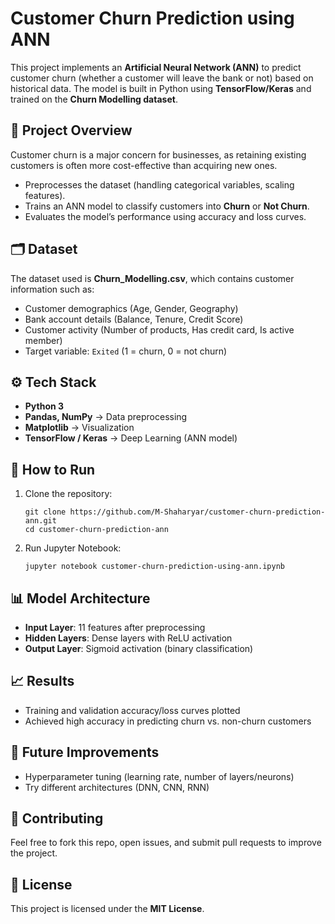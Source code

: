 <h1>Customer Churn Prediction using ANN</h1>

<p>This project implements an <b>Artificial Neural Network (ANN)</b> to predict customer churn 
(whether a customer will leave the bank or not) based on historical data. 
The model is built in Python using <b>TensorFlow/Keras</b> and trained on the <b>Churn Modelling dataset</b>.</p>

<h2>📌 Project Overview</h2>
<p>Customer churn is a major concern for businesses, as retaining existing customers 
is often more cost-effective than acquiring new ones.</p>
<ul>
<li>Preprocesses the dataset (handling categorical variables, scaling features).</li>
<li>Trains an ANN model to classify customers into <b>Churn</b> or <b>Not Churn</b>.</li>
<li>Evaluates the model’s performance using accuracy and loss curves.</li>
</ul>

<h2>🗂 Dataset</h2>
<p>The dataset used is <b>Churn_Modelling.csv</b>, which contains customer information such as:</p>
<ul>
<li>Customer demographics (Age, Gender, Geography)</li>
<li>Bank account details (Balance, Tenure, Credit Score)</li>
<li>Customer activity (Number of products, Has credit card, Is active member)</li>
<li>Target variable: <code>Exited</code> (1 = churn, 0 = not churn)</li>
</ul>

<h2>⚙️ Tech Stack</h2>
<ul>
<li><b>Python 3</b></li>
<li><b>Pandas, NumPy</b> → Data preprocessing</li>
<li><b>Matplotlib</b> → Visualization</li>
<li><b>TensorFlow / Keras</b> → Deep Learning (ANN model)</li>
</ul>

<h2>🚀 How to Run</h2>
<ol>
<li>Clone the repository:
<pre><code>git clone https://github.com/M-Shaharyar/customer-churn-prediction-ann.git
cd customer-churn-prediction-ann</code></pre></li>

<li>Run Jupyter Notebook:
<pre><code>jupyter notebook customer-churn-prediction-using-ann.ipynb</code></pre></li>
</ol>

<h2>📊 Model Architecture</h2>
<ul>
<li><b>Input Layer</b>: 11 features after preprocessing</li>
<li><b>Hidden Layers</b>: Dense layers with ReLU activation</li>
<li><b>Output Layer</b>: Sigmoid activation (binary classification)</li>
</ul>

<h2>📈 Results</h2>
<ul>
<li>Training and validation accuracy/loss curves plotted</li>
<li>Achieved high accuracy in predicting churn vs. non-churn customers</li>
</ul>

<h2>📌 Future Improvements</h2>
<ul>
<li>Hyperparameter tuning (learning rate, number of layers/neurons)</li>
<li>Try different architectures (DNN, CNN, RNN)</li>
</ul>

<h2>🤝 Contributing</h2>
<p>Feel free to fork this repo, open issues, and submit pull requests to improve the project.</p>

<h2>📜 License</h2>
<p>This project is licensed under the <b>MIT License</b>.</p>
